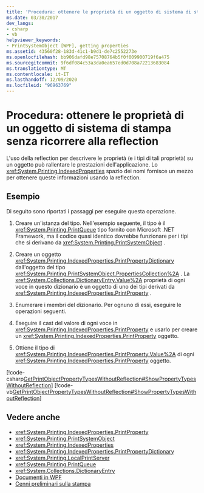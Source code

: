 ```yaml
---
title: 'Procedura: ottenere le proprietà di un oggetto di sistema di stampa senza ricorrere alla reflection'
ms.date: 03/30/2017
dev_langs:
- csharp
- vb
helpviewer_keywords:
- PrintSystemObject [WPF], getting properties
ms.assetid: 43560f28-183d-41c1-b9d1-de7c2552273e
ms.openlocfilehash: bb906dafd98e75708764b5f0f009900719f6a475
ms.sourcegitcommit: 9f6df084c53a3da0ea657ed0d708a72213683084
ms.translationtype: MT
ms.contentlocale: it-IT
ms.lasthandoff: 12/09/2020
ms.locfileid: "96963769"
---
```

# <a name="how-to-get-print-system-object-properties-without-reflection"></a>Procedura: ottenere le proprietà di un oggetto di sistema di stampa senza ricorrere alla reflection
L'uso della reflection per descrivere le proprietà (e i tipi di tali proprietà) su un oggetto può rallentare le prestazioni dell'applicazione. Lo <xref:System.Printing.IndexedProperties> spazio dei nomi fornisce un mezzo per ottenere queste informazioni usando la reflection.  
  
## <a name="example"></a>Esempio  
 Di seguito sono riportati i passaggi per eseguire questa operazione.  
  
1. Creare un'istanza del tipo. Nell'esempio seguente, il tipo è il <xref:System.Printing.PrintQueue> tipo fornito con Microsoft .NET Framework, ma il codice quasi identico dovrebbe funzionare per i tipi che si derivano da <xref:System.Printing.PrintSystemObject> .  
  
2. Creare un oggetto <xref:System.Printing.IndexedProperties.PrintPropertyDictionary> dall'oggetto del tipo <xref:System.Printing.PrintSystemObject.PropertiesCollection%2A> . La <xref:System.Collections.DictionaryEntry.Value%2A> proprietà di ogni voce in questo dizionario è un oggetto di uno dei tipi derivati da <xref:System.Printing.IndexedProperties.PrintProperty> .  
  
3. Enumerare i membri del dizionario. Per ognuno di essi, eseguire le operazioni seguenti.  
  
4. Eseguire il cast del valore di ogni voce in <xref:System.Printing.IndexedProperties.PrintProperty> e usarlo per creare un <xref:System.Printing.IndexedProperties.PrintProperty> oggetto.  
  
5. Ottiene il tipo di <xref:System.Printing.IndexedProperties.PrintProperty.Value%2A> di ogni <xref:System.Printing.IndexedProperties.PrintProperty> oggetto.  
  
 [!code-csharp[GetPrintObjectPropertyTypesWithoutReflection#ShowPropertyTypesWithoutReflection](~/samples/snippets/csharp/VS_Snippets_Wpf/GetPrintObjectPropertyTypesWithoutReflection/CSharp/Program.cs#showpropertytypeswithoutreflection)]
 [!code-vb[GetPrintObjectPropertyTypesWithoutReflection#ShowPropertyTypesWithoutReflection](~/samples/snippets/visualbasic/VS_Snippets_Wpf/GetPrintObjectPropertyTypesWithoutReflection/visualbasic/program.vb#showpropertytypeswithoutreflection)]  
  
## <a name="see-also"></a>Vedere anche

- <xref:System.Printing.IndexedProperties.PrintProperty>
- <xref:System.Printing.PrintSystemObject>
- <xref:System.Printing.IndexedProperties>
- <xref:System.Printing.IndexedProperties.PrintPropertyDictionary>
- <xref:System.Printing.LocalPrintServer>
- <xref:System.Printing.PrintQueue>
- <xref:System.Collections.DictionaryEntry>
- [Documenti in WPF](documents-in-wpf.md)
- [Cenni preliminari sulla stampa](printing-overview.md)
